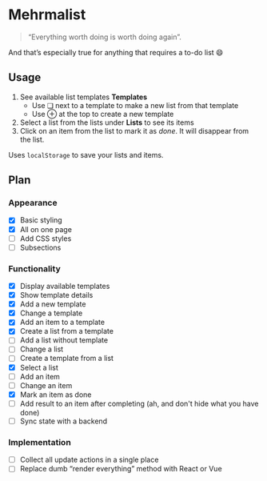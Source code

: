 # Mehrmalist

> “Everything worth doing is worth doing again”. 

And that’s especially true for anything that requires a to-do list 😄


## Usage

1. See available list templates **Templates**
	* Use ❏ next to a template to make a new list from that template
	* Use ⊕ at the top to create a new template 
2. Select a list from the lists under **Lists** to see its items
3. Click on an item from the list to mark it as _done_. It will disappear from the list.

Uses `localStorage` to save your lists and items.

## Plan

### Appearance

- [x] Basic styling
- [x] All on one page
- [ ] Add CSS styles
- [ ] Subsections

### Functionality

- [x] Display available templates
- [x] Show template details
- [x] Add a new template
- [x] Change a template
- [x] Add an item to a template
- [x] Create a list from a template
- [ ] Add a list without template
- [ ] Change a list
- [ ] Create a template from a list
- [x] Select a list
- [ ] Add an item
- [ ] Change an item
- [x] Mark an item as done
- [ ] Add result to an item after completing (ah, and don't hide what you have done)
- [ ] Sync state with a backend

### Implementation

- [ ] Collect all update actions in a single place
- [ ] Replace dumb “render everything” method with React or Vue
